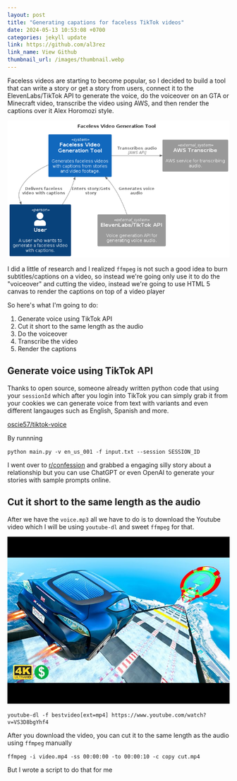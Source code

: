 ```yaml
---
layout: post
title: "Generating capations for faceless TikTok videos"
date: 2024-05-13 10:53:08 +0700
categories: jekyll update
link: https://github.com/al3rez
link_name: View Github
thumbnail_url: /images/thumbnail.webp
---
```


Faceless videos are starting to become popular, so I decided to build a tool
that can write a story or get a story from users, connect it to the
ElevenLabs/TikTok API to generate the voice, do the voiceover on an GTA or
Minecraft video, transcribe the video using AWS, and then render the captions
over it Alex Horomozi style.

<img src="/images/diagram.png" alt="a diagram showing ahow we can make a faceless video" loading="lazy" />

I did a little of research and I realized `ffmpeg` is not such a good idea to burn subtitles/captions on a video, so instead we're going only use it to do the "voiceover" and cutting the video, instead we're going to use HTML 5 canvas to render the captions on top of a video player

So here's what I'm going to do:

1. Generate voice using TikTok API
2. Cut it short to the same length as the audio
3. Do the voiceover
4. Transcribe the video
5. Render the captions

## Generate voice using TikTok API

Thanks to open source, someone already written python code that using your `sessionId` which after you login into TikTok you can simply grab it from your cookies we can generate voice from text with variants and even different langauges such as English, Spanish and more.

[oscie57/tiktok-voice](https://github.com/oscie57/tiktok-voice)

By runnning

```
python main.py -v en_us_001 -f input.txt --session SESSION_ID
```

I went over to [r/confession](https://www.reddit.com/r/confession) and grabbed a engaging silly story about a relationship but you can use ChatGPT or even OpenAI to generate your stories with sample prompts online.

## Cut it short to the same length as the audio

After we have the `voice.mp3` all we have to do is to download the Youtube video which I will be using `youtube-dl` and sweet `ffmpeg` for that.

<a href="https://www.youtube.com/watch?v=VS3D8bgYhf4&t=6s"><img src="/images/thumbnail.jpeg" alt="gta 5 mega ramp faceless video" loading="lazy"></a>

```
youtube-dl -f bestvideo[ext=mp4] https://www.youtube.com/watch?v=VS3D8bgYhf4
```

After you download the video, you can cut it to the same length as the audio using `ffmpeg` manually

```
ffmpeg -i video.mp4 -ss 00:00:00 -to 00:00:10 -c copy cut.mp4
```

But I wrote a script to do that for me

```

```
